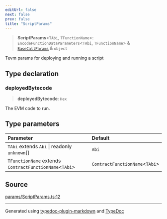 ```yaml
---
editUrl: false
next: false
prev: false
title: "ScriptParams"
---
```


> **ScriptParams**\<`TAbi`, `TFunctionName`\>: `EncodeFunctionDataParameters`\<`TAbi`, `TFunctionName`\> & [`BaseCallParams`](/generated/type-aliases/basecallparams/) & `object`

Tevm params for deploying and running a script

## Type declaration

### deployedBytecode

> **deployedBytecode**: `Hex`

The EVM code to run.

## Type parameters

| Parameter | Default |
| :------ | :------ |
| `TAbi` extends `Abi` \| readonly `unknown`[] | `Abi` |
| `TFunctionName` extends `ContractFunctionName`\<`TAbi`\> | `ContractFunctionName`\<`TAbi`\> |

## Source

[params/ScriptParams.ts:12](https://github.com/evmts/tevm-monorepo/blob/main/vm/api/src/params/ScriptParams.ts#L12)

***
Generated using [typedoc-plugin-markdown](https://www.npmjs.com/package/typedoc-plugin-markdown) and [TypeDoc](https://typedoc.org/)
